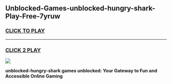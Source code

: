 
## Unblocked-Games-unblocked-hungry-shark-Play-Free-7yruw
<h3>
<a href="https://premium76.site?title=unblocked-hungry-shark&ref=23A">CLICK TO PLAY</a></h3>
<hr>

<h3>
<a href="https://premium76.site?title=unblocked-hungry-shark&ref=23A">CLICK 2 PLAY</a>
  
</h3>

<a href="https://premium76.site?title=unblocked-hungry-shark&ref=23A"><img src="https://clearcache.store/games.png"></a>


**unblocked-hungry-shark games unblocked: Your Gateway to Fun and Accessible Online Gaming**
